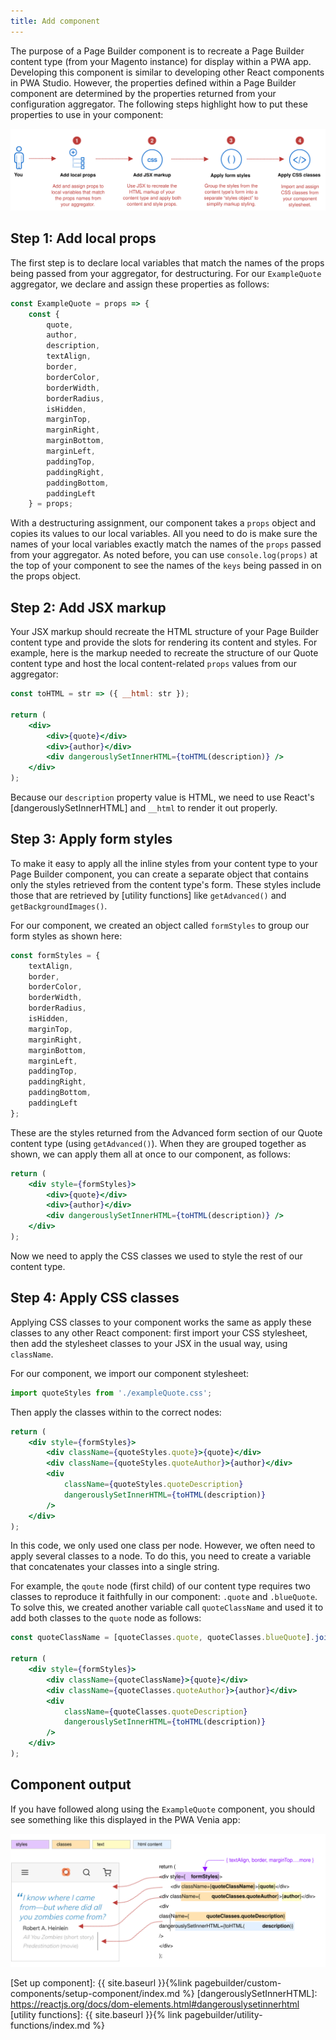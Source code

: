 ```yaml
---
title: Add component
---
```


The purpose of a Page Builder component is to recreate a Page Builder content type (from your Magento instance) for display within a PWA app. Developing this component is similar to developing other React components in PWA Studio. However, the properties defined within a Page Builder component are determined by the properties returned from your configuration aggregator. The following steps highlight how to put these properties to use in your component:

![Add Component steps overview](AddComponentSteps.svg)

## Step 1: Add local props

The first step is to declare local variables that match the names of the props being passed from your aggregator, for destructuring. For our `ExampleQuote` aggregator, we declare and assign these properties as follows:

```js
const ExampleQuote = props => {
    const {
        quote,
        author,
        description,
        textAlign,
        border,
        borderColor,
        borderWidth,
        borderRadius,
        isHidden,
        marginTop,
        marginRight,
        marginBottom,
        marginLeft,
        paddingTop,
        paddingRight,
        paddingBottom,
        paddingLeft
    } = props;
```

With a destructuring assignment, our component takes a `props` object and copies its values to our local variables. All you need to do is make sure the names of your local variables exactly match the names of the `props` passed from your aggregator. As noted before, you can use `console.log(props)` at the top of your component to see the names of the `keys` being passed in on the props object.

## Step 2: Add JSX markup

Your JSX markup should recreate the HTML structure of your Page Builder content type and provide the slots for rendering its content and styles. For example, here is the markup needed to recreate the structure of our Quote content type and host the local content-related `props` values from our aggregator:

```jsx
const toHTML = str => ({ __html: str });

return (
    <div>
        <div>{quote}</div>
        <div>{author}</div>
        <div dangerouslySetInnerHTML={toHTML(description)} />
    </div>
);
```

Because our `description` property value is HTML, we need to use React's [dangerouslySetInnerHTML] and `__html` to render it out properly.

## Step 3: Apply form styles

To make it easy to apply all the inline styles from your content type to your Page Builder component, you can create a separate object that contains only the styles retrieved from the content type's form. These styles include those that are retrieved by [utility functions] like `getAdvanced()` and `getBackgroundImages()`.

For our component, we created an object called `formStyles` to group our form styles as shown here:

```js
const formStyles = {
    textAlign,
    border,
    borderColor,
    borderWidth,
    borderRadius,
    isHidden,
    marginTop,
    marginRight,
    marginBottom,
    marginLeft,
    paddingTop,
    paddingRight,
    paddingBottom,
    paddingLeft
};
```

These are the styles returned from the Advanced form section of our Quote content type (using `getAdvanced()`). When they are grouped together as shown, we can apply them all at once to our component, as follows:

```jsx
return (
    <div style={formStyles}>
        <div>{quote}</div>
        <div>{author}</div>
        <div dangerouslySetInnerHTML={toHTML(description)} />
    </div>
);
```

Now we need to apply the CSS classes we used to style the rest of our content type.

## Step 4: Apply CSS classes

Applying CSS classes to your component works the same as apply these classes to any other React component: first import your CSS stylesheet, then add the stylesheet classes to your JSX in the usual way, using `className`.

For our component, we import our component stylesheet:

```js
import quoteStyles from './exampleQuote.css';
```

Then apply the classes within to the correct nodes:

```jsx
return (
    <div style={formStyles}>
        <div className={quoteStyles.quote}>{quote}</div>
        <div className={quoteStyles.quoteAuthor}>{author}</div>
        <div
            className={quoteStyles.quoteDescription}
            dangerouslySetInnerHTML={toHTML(description)}
        />
    </div>
);
```

In this code, we only used one class per node. However, we often need to apply several classes to a node. To do this, you need to create a variable that concatenates your classes into a single string.

For example, the `qoute` node (first child) of our content type requires two classes to reproduce it faithfully in our component: `.quote` and `.blueQuote`. To solve this, we created another variable call `quoteClassName` and used it to add both classes to the `quote` node as follows:

```jsx
const quoteClassName = [quoteClasses.quote, quoteClasses.blueQuote].join(' ');

return (
    <div style={formStyles}>
        <div className={quoteClassName}>{quote}</div>
        <div className={quoteClasses.quoteAuthor}>{author}</div>
        <div
            className={quoteClasses.quoteDescription}
            dangerouslySetInnerHTML={toHTML(description)}
        />
    </div>
);
```

## Component output

If you have followed along using the `ExampleQuote` component, you should see something like this displayed in the PWA Venia app:

![Add Component output](AddComponentOutput.svg)

[Set up component]: {{ site.baseurl }}{%link pagebuilder/custom-components/setup-component/index.md %}
[dangerouslySetInnerHTML]: https://reactjs.org/docs/dom-elements.html#dangerouslysetinnerhtml
[utility functions]: {{ site.baseurl }}{% link pagebuilder/utility-functions/index.md %}
